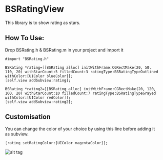# BSRatingView
This library is to show rating as stars.

## How To Use:
Drop BSRating.h & BSRating.m in your project and import it
```
#import "BSRating.h"

BSRating *rating=[[BSRating alloc] initWithFrame:CGRectMake(20, 50, 110, 20) withStarCount:5 filledCount:3 ratingType:BSRatingTypeOutlined withColor:[UIColor blueColor]];
[self.view addSubview:rating];
    
BSRating *rating2=[[BSRating alloc] initWithFrame:CGRectMake(20, 120, 100, 20) withStarCount:10 filledCount:7 ratingType:BSRatingTypeGrayed withColor:[UIColor redColor]];
[self.view addSubview:rating2];
```
## Customisation
You can change the color of your choice by using this line before adding it as subview.
```
[rating setRatingColor:[UIColor magentaColor]];
```
![alt tag](https://user-images.githubusercontent.com/16186934/30312640-d1391f06-97b3-11e7-84f7-5855f4d06630.png) 
